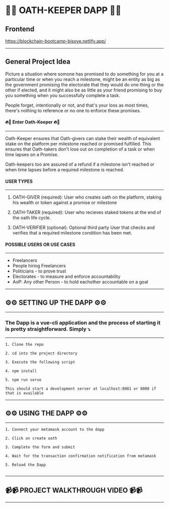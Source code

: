 # 💫🌟 **OATH-KEEPER DAPP** 🌟💫

## Frontend
https://blockchain-bootcamp-bisoye.netlify.app/

---

## General Project Idea

Picture a situation where somone has promised to do something for you at a particular time or when you reach a milestone, might be an entity as big as the government promising the electorate that they would do one thing or the other if elected, and it might also be as little as your friend promising to buy you something when you successfully complete a task.

People forget, intentionally or not, and that's your loss as most times, there's nothing to reference or no one to enforce these promises.

#### **🔥🥁 Enter Oath-Keeper 🔥🥁**

---

Oath-Keeper ensures that Oath-givers can stake their wealth of equivalent stake on the platform per milestone reached or promised fulfilled. This ensures that Oath-takers don't lose out on completion of a task or when time lapses on a Promise.

Oath-keepers too are assured of a refund if a milestone isn't reached or when time lapses before a required milestone is reached.

#### **USER TYPES**

---

1. OATH-GIVER (required): User who creates oath on the platform, staking his wealth or token against a promise or milestone

2. OATH-TAKER (required): User who recieves staked tokens at the end of the oath life cycle.

3. OATH-VERIFIER (optional): Optional third party User that checks and verifies that a required milestone condition has been met.

#### **POSSIBLE USERS OR USE CASES**

---

- Freelancers
- People hiring Freelancers
- Politicians - to prove trust
- Electorates - to measure and enforce accountability
- AoP: Any other Person - to hold eachother accountable on a goal

---

## **⚙️⚙️ SETTING UP THE DAPP ⚙️⚙️**

---

### The Dapp is a vue-cli application and the process of starting it is pretty straightforward. Simply ⤵️

---

`1. Clone the repo`

`2. cd into the project directory`

`3. Execute the following script`

`4. npm install`

`5. npm run serve`

```
This should start a development server at localhost:8081 or 8080 if that is available
```

---

## **⚙️⚙️ USING THE DAPP ⚙️⚙️**

---

`1. Connect your metamask account to the dapp`

`2. Click on create oath`

`3. Complete the form and submit`

`4. Wait for the transaction confirmation notification from metamask`

`5. Reload the Dapp`

```

```

---
## **📹📹 PROJECT WALKTHROUGH VIDEO 📹📹**
---
